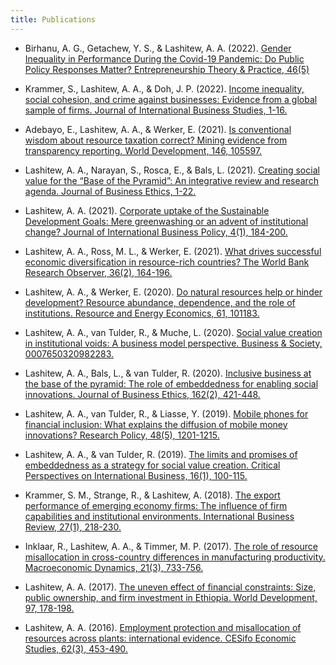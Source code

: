 ```yaml
---
title: Publications
---
```


- Birhanu, A. G., Getachew, Y. S., & Lashitew, A. A. (2022). [Gender Inequality in Performance During the Covid-19 Pandemic: Do Public Policy Responses Matter? Entrepreneurship Theory & Practice, 46(5)](https://journals.sagepub.com/doi/full/10.1177/10422587221077222)

- Krammer, S., Lashitew, A. A., & Doh, J. P. (2022). [Income inequality, social cohesion, and crime against businesses: Evidence from a global sample of firms. Journal of International Business Studies, 1-16.](https://link.springer.com/article/10.1057/s41267-022-00535-5)

- Adebayo, E., Lashitew, A. A., & Werker, E. (2021). [Is conventional wisdom about resource taxation correct? Mining evidence from transparency reporting. World Development, 146, 105597.](https://www.sciencedirect.com/science/article/pii/S0305750X21002126)

- Lashitew, A. A., Narayan, S., Rosca, E., & Bals, L. (2021). [Creating social value for the “Base of the Pyramid”: An integrative review and research agenda. Journal of Business Ethics, 1-22.](https://link.springer.com/article/10.1007/s10551-020-04710-2)

- Lashitew, A. A. (2021). [Corporate uptake of the Sustainable Development Goals: Mere greenwashing or an advent of institutional change? Journal of International Business Policy, 4(1), 184-200.](https://ideas.repec.org/a/pal/joibpo/v4y2021i1d10.1057_s42214-020-00092-4.html)

- Lashitew, A. A., Ross, M. L., & Werker, E. (2021). [What drives successful economic diversification in resource-rich countries? The World Bank Research Observer, 36(2), 164-196. ](https://academic.oup.com/wbro/article/36/2/164/5813434)

- Lashitew, A. A., & Werker, E. (2020). [Do natural resources help or hinder development? Resource abundance, dependence, and the role of institutions. Resource and Energy Economics, 61, 101183.](https://www.sciencedirect.com/science/article/abs/pii/S0928765519302362)

- Lashitew, A. A., van Tulder, R., & Muche, L. (2020). [Social value creation in institutional voids: A business model perspective. Business & Society, 0007650320982283.](https://journals.sagepub.com/doi/10.1177/0007650320982283)

- Lashitew, A. A., Bals, L., & van Tulder, R. (2020). [Inclusive business at the base of the pyramid: The role of embeddedness for enabling social innovations. Journal of Business Ethics, 162(2), 421-448.](https://link.springer.com/article/10.1007/s10551-018-3995-y)

- Lashitew, A. A., van Tulder, R., & Liasse, Y. (2019). [Mobile phones for financial inclusion: What explains the diffusion of mobile money innovations? Research Policy, 48(5), 1201-1215.](https://www.sciencedirect.com/science/article/abs/pii/S0048733319300137)

- Lashitew, A. A., & van Tulder, R. (2019). [The limits and promises of embeddedness as a strategy for social value creation. Critical Perspectives on International Business, 16(1), 100-115.](https://www.ingentaconnect.com/content/mcb/290/2019/00000016/00000001/art00006)

- Krammer, S. M., Strange, R., & Lashitew, A. (2018). [The export performance of emerging economy firms: The influence of firm capabilities and institutional environments. International Business Review, 27(1), 218-230.](https://www.sciencedirect.com/science/article/pii/S096959311730522X)

- Inklaar, R., Lashitew, A. A., & Timmer, M. P. (2017). [The role of resource misallocation in cross-country differences in manufacturing productivity. Macroeconomic Dynamics, 21(3), 733-756.](https://www.cambridge.org/core/journals/macroeconomic-dynamics/article/role-of-resource-misallocation-in-crosscountry-differences-in-manufacturing-productivity/82DF3546D3F232B0628F6BBD6A7B5335)

- Lashitew, A. A. (2017). [The uneven effect of financial constraints: Size, public ownership, and firm investment in Ethiopia. World Development, 97, 178-198.](https://www.sciencedirect.com/science/article/abs/pii/S0305750X17301250)

- Lashitew, A. A. (2016). [Employment protection and misallocation of resources across plants: international evidence. CESifo Economic Studies, 62(3), 453-490.](https://academic.oup.com/cesifo/article-abstract/62/3/453/1744913)


